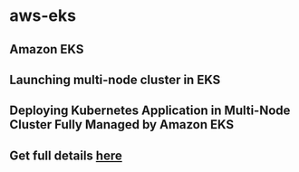 # aws-eks 

## Amazon EKS 

## Launching multi-node cluster in EKS 

## Deploying Kubernetes Application in Multi-Node Cluster Fully Managed by Amazon EKS

## Get full details <a href="https://www.linkedin.com/pulse/amazon-elastic-kubernetes-service-eks-mohamed-furqan-">here</a>
